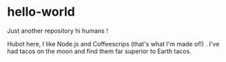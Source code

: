 # hello-world
Just another repository
hi humans !

Hubot here, I like Node.js and Coffeescrips (that's what I'm made of!) .
I've had tacos on the moon and find them far superior to Earth tacos. 
